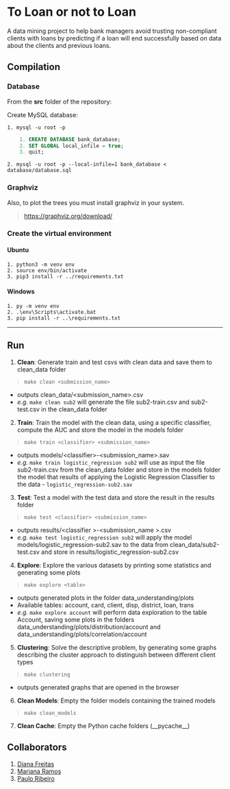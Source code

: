 # To Loan or not to Loan

A data mining project to help bank managers avoid trusting non-compliant clients with loans by predicting if a loan will end successfully based on data about the clients and previous loans.

## Compilation

### Database

From the **src** folder of the repository:

Create MySQL database:

```properties
1. mysql -u root -p
```
```sql
    1. CREATE DATABASE bank_database;
    2. SET GLOBAL local_infile = true;
    3. quit;
```
```properties
2. mysql -u root -p --local-infile=1 bank_database < database/database.sql
```

### Graphviz

Also, to plot the trees you must install graphviz in your system.
> https://graphviz.org/download/

### Create the virtual environment
#### Ubuntu
```properties
1. python3 -m venv env
2. source env/bin/activate
3. pip3 install -r ../requirements.txt
```

#### Windows
```properties
1. py -m venv env
2. .\env\Scripts\activate.bat
3. pip install -r ..\requirements.txt
```
***

## Run

1. **Clean**: Generate train and test csvs with clean data and save them to clean_data folder 
> `make clean <submission_name>` 
- outputs clean_data/<submission_name>.csv
- *e.g.* `make clean sub2` will generate the file sub2-train.csv and sub2-test.csv in the clean_data folder 

2. **Train**: Train the model with the clean data, using a specific classifier, compute the AUC and store the model in the models folder
> `make train <classifier> <submission_name>` 
- outputs models/&lt;classifier&gt;-&lt;submission_name&gt;.sav
- *e.g.* `make train logistic_regression sub2` will use as input the file sub2-train.csv from the clean_data folder and store in the models folder the model that results of applying the Logistic Regression Classifier to the data - `logistic_regression-sub2.sav`

3. **Test**: Test a model with the test data and store the result in the results folder
> `make test <classifier> <submission_name>` 
- outputs results/&lt;classifier &gt;-&lt;submission_name &gt;.csv
- *e.g.* `make test logistic_regression sub2` will apply the model models/logistic_regression-sub2.sav to the data from clean_data/sub2-test.csv and store in results/logistic_regression-sub2.csv

4. **Explore**: Explore the various datasets by printing some statistics and generating some plots
> `make explore <table>`
- outputs generated plots in the folder data_understanding/plots
- Available tables: account, card, client, disp, district, loan, trans
- *e.g.* `make explore account` will perform data exploration to the table Account, saving some plots in the folders data_understanding/plots/distribution/account and data_understanding/plots/correlation/account

5. **Clustering**: Solve the descriptive problem, by generating some graphs describing the cluster approach to distinguish between different client types
> `make clustering`
- outputs generated graphs that are opened in the browser

6. **Clean Models**: Empty the folder models containing the trained models
> `make clean_models`

7. **Clean Cache**: Empty the Python cache folders (\_\_pycache\_\_)

## Collaborators
1. [Diana Freitas](https://github.com/dianaamfr)
2. [Mariana Ramos](https://github.com/marianaramos37)
3. [Paulo Ribeiro](https://github.com/paulinho-16)
